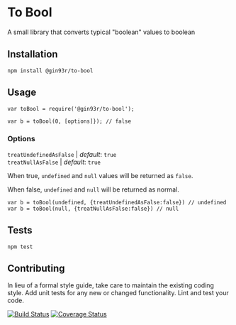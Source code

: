 To Bool
=========

A small library that converts typical "boolean" values to boolean

## Installation

  `npm install @gin93r/to-bool`

## Usage

    var toBool = require('@gin93r/to-bool');

    var b = toBool(0, [options]}); // false
  
  
### Options

 `treatUndefinedAsFalse` | *default*: `true`<br>
 `treatNullAsFalse` | *default*: `true`

When true, `undefined` and `null` values will be returned as `false`.

When false, `undefined` and `null` will be returned as normal.

    var b = toBool(undefined, {treatUndefinedAsFalse:false}) // undefined
    var b = toBool(null, {treatNullAsFalse:false}) // null


## Tests

  `npm test`

## Contributing

In lieu of a formal style guide, take care to maintain the existing coding style. Add unit tests for any new or changed functionality. Lint and test your code.

[![Build Status](https://travis-ci.org/gin93r/toBool.svg?branch=master)](https://travis-ci.org/gin93r/toBool)
[![Coverage Status](https://coveralls.io/repos/github/gin93r/toBool/badge.svg?branch=master)](https://coveralls.io/github/gin93r/toBool?branch=master)